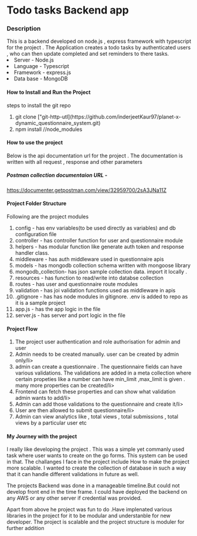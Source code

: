 <h1><strong>Todo tasks Backend app</strong></h1>

<h3>Description</h3> 
This is a backend developed on node.js , express framework with typescript for the project . The Application creates a todo tasks by authenticated users , who can then update completed and set reminders to there tasks.

<li>Server - Node.js</li>
<li>Language - Typescript</li>
<li>Framework - express.js</li>
<li>Data base - MongoDB</li>

<h4><strong>How to Install and Run the Project</strong> </h4>
steps to install the git repo
<ol>
<li>git clone ["git-http-utl](https://github.com/inderjeetKaur97/planet-x-dynamic_questionnaire_system.git)</li>
<li>npm install //node_modules</li>
</ol>

<h4><strong>How to use the project </strong> </h4>
<p>Below is the api documentation url for the project . The documentation is written with all request , response and other parameters</p>
<h5>Postman collection documentaion URL - </h5>
<a href="https://documenter.getpostman.com/view/32959700/2sA3JNa11Z">https://documenter.getpostman.com/view/32959700/2sA3JNa11Z</a>

<h4><strong>Project Folder Structure</strong> </h4>
<p>Following are the project modules</p>
<ol>
<li>config - has env variables(to be used directly as variables) and db configuration file</li>
<li>controller - has controller function for user and questionnaire module</li>
<li>helpers - has modular function like generate auth token and response handler class.</li>
<li>middleware - has auth middleware used in questionnaire apis</li>
<li>models - has mongodb collection schema written with mongoose library</li>
 <li> mongodb_collection- has json sample collection data. import it locally .</li>
<li>resources - has function to read/write into databse collection</li>
<li>routes - has user and questionnaire route modules</li>
<li>validation - has joi validation functions used as middleware in apis</li>
<li>.gitignore - has has node modules in gitignore. .env is added to repo as it is a sample project</li>
<li>app.js - has the app logic in the file</li>
<li>server.js - has server and port logic in the file</li>
</ol>

<h4><strong>Project Flow</strong> </h4>
<ol>
<li>The project user authentication and role authorisation for admin and user</li>
<li>Admin needs to be created manually. user can be created by admin only/li>
<li>admin can create a questionnaire . The questionnaire fields can have various validations. The validations are added in a meta collection where certain propeties like a number can have min_limit ,max_limit is given . many more properties can be created/li>
<li>Frontend can fetch these properties and can show what validation admin wants to add/li>
<li>Admin can add those validations to the questionnaire and create it/li>
<li>User are then allowed to submit questionnaire/li>
<li>Admin can view analytics like , total views , total submissions , total views by a particular user etc</li>
</ol>

<h4>My Journey with the project</h4>
<p>I really like developing the project . This was a simple yet commanly used task where user wants to create on the go forms. This system can be used in that. The challanges I face in the project include How to make the project more scalable. I wanted to create the collection of database in such a way that it can handle different validations in future as well. </p>
<p>The projects Backend was done in a manageable timeline.But could not develop front end in the time frame. I could have deployed the backend on any AWS or any other server if credential was provided. </p>
<p>Apart from above he project was fun to do .Have implenated various libraries in the project for it to be modular and understanble for new developer. The project is scalable and the project structure is moduler for further addition</p>

